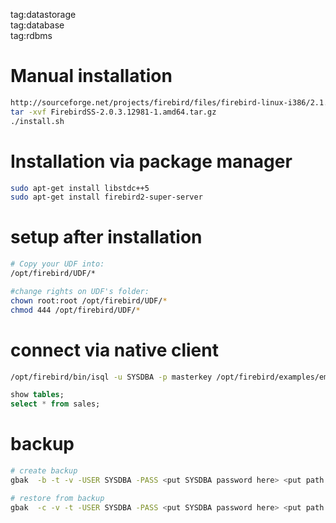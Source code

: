 tag:datastorage  
tag:database  
tag:rdbms  

# Manual installation
```sh
http://sourceforge.net/projects/firebird/files/firebird-linux-i386/2.1.2-Release/FirebirdCS-2.1.2.18118-0.i686.tar.gz/download
tar -xvf FirebirdSS-2.0.3.12981-1.amd64.tar.gz
./install.sh
```

# Installation via package manager
```sh
sudo apt-get install libstdc++5
sudo apt-get install firebird2-super-server
```

# setup after installation
```sh
# Copy your UDF into:
/opt/firebird/UDF/*

#change rights on UDF's folder:
chown root:root /opt/firebird/UDF/*
chmod 444 /opt/firebird/UDF/*
```

# connect via native client
```sh
/opt/firebird/bin/isql -u SYSDBA -p masterkey /opt/firebird/examples/empbuild/employee.fdb
```
```sql
show tables;
select * from sales;
```

# backup
```sh
# create backup
gbak  -b -t -v -USER SYSDBA -PASS <put SYSDBA password here> <put path and name of the database here> <put path and name of the backup file here>

# restore from backup
gbak  -c -v -t -USER SYSDBA -PASS <put SYSDBA password here> <put path and name of the backup file here> <put path and name of the database here>
```

